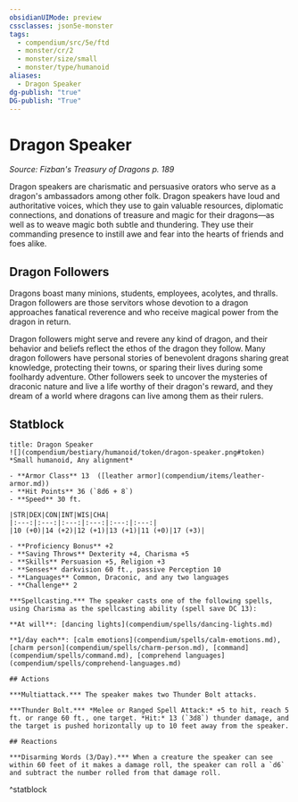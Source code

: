 ```yaml
---
obsidianUIMode: preview
cssclasses: json5e-monster
tags:
  - compendium/src/5e/ftd
  - monster/cr/2
  - monster/size/small
  - monster/type/humanoid
aliases:
  - Dragon Speaker
dg-publish: "true"
DG-publish: "True"
---
```

# Dragon Speaker
*Source: Fizban's Treasury of Dragons p. 189*  

Dragon speakers are charismatic and persuasive orators who serve as a dragon's ambassadors among other folk. Dragon speakers have loud and authoritative voices, which they use to gain valuable resources, diplomatic connections, and donations of treasure and magic for their dragons—as well as to weave magic both subtle and thundering. They use their commanding presence to instill awe and fear into the hearts of friends and foes alike.

## Dragon Followers

Dragons boast many minions, students, employees, acolytes, and thralls. Dragon followers are those servitors whose devotion to a dragon approaches fanatical reverence and who receive magical power from the dragon in return.

Dragon followers might serve and revere any kind of dragon, and their behavior and beliefs reflect the ethos of the dragon they follow. Many dragon followers have personal stories of benevolent dragons sharing great knowledge, protecting their towns, or sparing their lives during some foolhardy adventure. Other followers seek to uncover the mysteries of draconic nature and live a life worthy of their dragon's reward, and they dream of a world where dragons can live among them as their rulers.

## Statblock

```ad-statblock
title: Dragon Speaker
![](compendium/bestiary/humanoid/token/dragon-speaker.png#token)
*Small humanoid, Any alignment*

- **Armor Class** 13  ([leather armor](compendium/items/leather-armor.md))
- **Hit Points** 36 (`8d6 + 8`)
- **Speed** 30 ft.

|STR|DEX|CON|INT|WIS|CHA|
|:---:|:---:|:---:|:---:|:---:|:---:|
|10 (+0)|14 (+2)|12 (+1)|13 (+1)|11 (+0)|17 (+3)|

- **Proficiency Bonus** +2
- **Saving Throws** Dexterity +4, Charisma +5
- **Skills** Persuasion +5, Religion +3
- **Senses** darkvision 60 ft., passive Perception 10
- **Languages** Common, Draconic, and any two languages
- **Challenge** 2

***Spellcasting.*** The speaker casts one of the following spells, using Charisma as the spellcasting ability (spell save DC 13):

**At will**: [dancing lights](compendium/spells/dancing-lights.md)

**1/day each**: [calm emotions](compendium/spells/calm-emotions.md), [charm person](compendium/spells/charm-person.md), [command](compendium/spells/command.md), [comprehend languages](compendium/spells/comprehend-languages.md)

## Actions

***Multiattack.*** The speaker makes two Thunder Bolt attacks.

***Thunder Bolt.*** *Melee or Ranged Spell Attack:* +5 to hit, reach 5 ft. or range 60 ft., one target. *Hit:* 13 (`3d8`) thunder damage, and the target is pushed horizontally up to 10 feet away from the speaker.

## Reactions

***Disarming Words (3/Day).*** When a creature the speaker can see within 60 feet of it makes a damage roll, the speaker can roll a `d6` and subtract the number rolled from that damage roll.
```
^statblock
